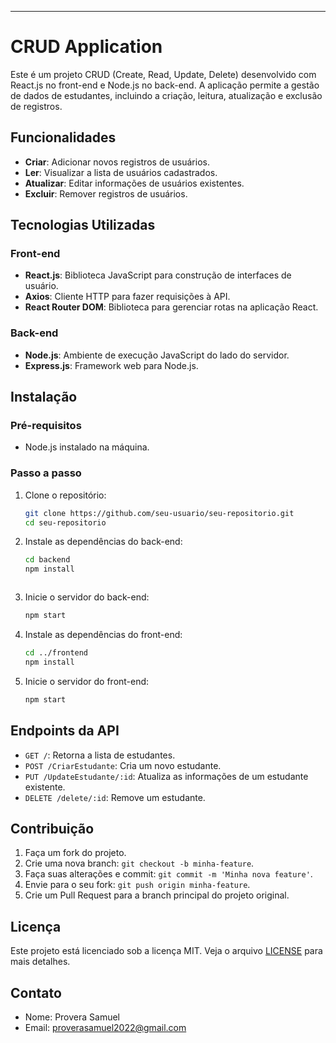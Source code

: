 
---

# CRUD Application

Este é um projeto CRUD (Create, Read, Update, Delete) desenvolvido com React.js no front-end e Node.js no back-end. A aplicação permite a gestão de dados de estudantes, incluindo a criação, leitura, atualização e exclusão de registros.

## Funcionalidades

- **Criar**: Adicionar novos registros de usuários.
- **Ler**: Visualizar a lista de usuários cadastrados.
- **Atualizar**: Editar informações de usuários existentes.
- **Excluir**: Remover registros de usuários.

## Tecnologias Utilizadas

### Front-end
- **React.js**: Biblioteca JavaScript para construção de interfaces de usuário.
- **Axios**: Cliente HTTP para fazer requisições à API.
- **React Router DOM**: Biblioteca para gerenciar rotas na aplicação React.

### Back-end
- **Node.js**: Ambiente de execução JavaScript do lado do servidor.
- **Express.js**: Framework web para Node.js.


## Instalação

### Pré-requisitos
- Node.js instalado na máquina.

### Passo a passo

1. Clone o repositório:
   ```bash
   git clone https://github.com/seu-usuario/seu-repositorio.git
   cd seu-repositorio
   ```

2. Instale as dependências do back-end:
   ```bash
   cd backend
   npm install
   ```


     ```

3. Inicie o servidor do back-end:
   ```bash
   npm start
   ```

4. Instale as dependências do front-end:
   ```bash
   cd ../frontend
   npm install
   ```

5. Inicie o servidor do front-end:
   ```bash
   npm start
   ```

## Endpoints da API

- `GET /`: Retorna a lista de estudantes.
- `POST /CriarEstudante`: Cria um novo estudante.
- `PUT /UpdateEstudante/:id`: Atualiza as informações de um estudante existente.
- `DELETE /delete/:id`: Remove um estudante.


## Contribuição

1. Faça um fork do projeto.
2. Crie uma nova branch: `git checkout -b minha-feature`.
3. Faça suas alterações e commit: `git commit -m 'Minha nova feature'`.
4. Envie para o seu fork: `git push origin minha-feature`.
5. Crie um Pull Request para a branch principal do projeto original.

## Licença

Este projeto está licenciado sob a licença MIT. Veja o arquivo [LICENSE](LICENSE) para mais detalhes.

## Contato

- Nome: Provera Samuel
- Email: proverasamuel2022@gmail.com

